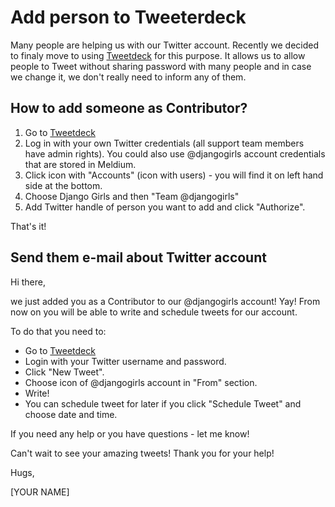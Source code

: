 # Add person to Tweeterdeck

Many people are helping us with our Twitter account. Recently we decided to finaly move to using 
[Tweetdeck](tweetdeck.twitter.com) for this purpose. It allows us to allow people to Tweet without sharing 
password with many people and in case we change it, we don't really need to inform any of them.

## How to add someone as Contributor?

1. Go to [Tweetdeck](tweetdeck.twitter.com)
2. Log in with your own Twitter credentials (all support team members have admin rights). You could also use @djangogirls account credentials that are stored in Meldium.
3. Click icon with "Accounts" (icon with users) - you will find it on left hand side at the bottom.
4. Choose Django Girls and then "Team @djangogirls"
5. Add Twitter handle of person you want to add and click "Authorize".

That's it!


## Send them e-mail about Twitter account

Hi there,

we just added you as a Contributor to our @djangogirls account! Yay! From now on you will be able to write 
and schedule tweets for our account. 

To do that you need to:
* Go to [Tweetdeck](tweetdeck.twitter.com)
* Login with your Twitter username and password.
* Click "New Tweet". 
* Choose icon of @djangogirls account in "From" section.
* Write! 
* You can schedule tweet for later if you click "Schedule Tweet" and choose date and time.

If you need any help or you have questions - let me know!

Can't wait to see your amazing tweets! Thank you for your help!

Hugs,

[YOUR NAME]

